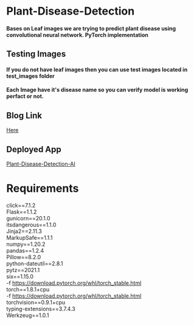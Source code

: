 # Plant-Disease-Detection
#### Bases on Leaf images we are trying to predict plant disease using convolutional neural network. PyTorch implementation

## Testing Images

#### If you do not have leaf images then you can use test images located in test_images folder
#### Each Image have it's disease name so you can verify model is working perfact or not.

## Blog Link
<a href="https://medium.com/analytics-vidhya/plant-disease-detection-using-convolutional-neural-networks-and-pytorch-87c00c54c88f" target = "_blank">Here</a><br>

## Deployed App
<a href="https://plant-disease-detection-ai.herokuapp.com/" target = "_blank">Plant-Disease-Detection-AI</a><br>

# Requirements 
click==7.1.2<br>
Flask==1.1.2<br>
gunicorn==20.1.0<br>
itsdangerous==1.1.0<br>
Jinja2==2.11.3<br>
MarkupSafe==1.1.1<br>
numpy==1.20.2<br>
pandas==1.2.4<br>
Pillow==8.2.0<br>
python-dateutil==2.8.1<br>
pytz==2021.1<br>
six==1.15.0<br>
-f https://download.pytorch.org/whl/torch_stable.html<br>
torch==1.8.1+cpu<br>
-f https://download.pytorch.org/whl/torch_stable.html<br>
torchvision==0.9.1+cpu<br>
typing-extensions==3.7.4.3<br>
Werkzeug==1.0.1<br>
